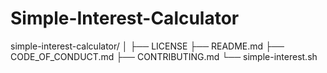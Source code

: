 # Simple-Interest-Calculator

simple-interest-calculator/
│
├── LICENSE
├── README.md
├── CODE_OF_CONDUCT.md
├── CONTRIBUTING.md
└── simple-interest.sh
